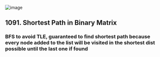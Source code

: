 ![image](https://github.com/JuanMartinUribe/Competitive-Programming/assets/53051383/13f24452-06d6-4b24-b86a-d0913da2bb91)

## 1091. Shortest Path in Binary Matrix
### BFS to avoid TLE, guaranteed to find shortest path because every node added to the list will be visited in the shortest dist possible until the last one if found
